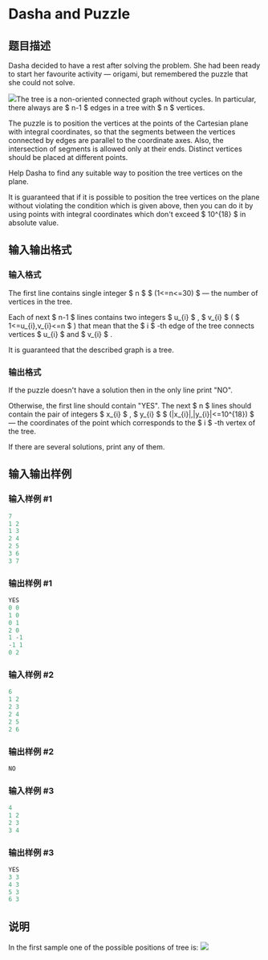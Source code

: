 # Dasha and Puzzle

## 题目描述

Dasha decided to have a rest after solving the problem. She had been ready to start her favourite activity — origami, but remembered the puzzle that she could not solve.

![](https://cdn.luogu.com.cn/upload/vjudge_pic/CF761E/f94317c6a4e9720232d894633f6f0c7ec38b7c88.png)The tree is a non-oriented connected graph without cycles. In particular, there always are $ n-1 $ edges in a tree with $ n $ vertices.

The puzzle is to position the vertices at the points of the Cartesian plane with integral coordinates, so that the segments between the vertices connected by edges are parallel to the coordinate axes. Also, the intersection of segments is allowed only at their ends. Distinct vertices should be placed at different points.

Help Dasha to find any suitable way to position the tree vertices on the plane.

It is guaranteed that if it is possible to position the tree vertices on the plane without violating the condition which is given above, then you can do it by using points with integral coordinates which don't exceed $ 10^{18} $ in absolute value.

## 输入输出格式

### 输入格式

The first line contains single integer $ n $ $ (1<=n<=30) $ — the number of vertices in the tree.

Each of next $ n-1 $ lines contains two integers $ u_{i} $ , $ v_{i} $ ( $ 1<=u_{i},v_{i}<=n $ ) that mean that the $ i $ -th edge of the tree connects vertices $ u_{i} $ and $ v_{i} $ .

It is guaranteed that the described graph is a tree.

### 输出格式

If the puzzle doesn't have a solution then in the only line print "NO".

Otherwise, the first line should contain "YES". The next $ n $ lines should contain the pair of integers $ x_{i} $ , $ y_{i} $ $ (|x_{i}|,|y_{i}|<=10^{18}) $ — the coordinates of the point which corresponds to the $ i $ -th vertex of the tree.

If there are several solutions, print any of them.

## 输入输出样例

### 输入样例 #1

```cpp
7
1 2
1 3
2 4
2 5
3 6
3 7
```


### 输出样例 #1

```cpp
YES
0 0
1 0
0 1
2 0
1 -1
-1 1
0 2
```


### 输入样例 #2

```cpp
6
1 2
2 3
2 4
2 5
2 6

```
### 输出样例 #2

```cpp
NO

```
### 输入样例 #3

```cpp
4
1 2
2 3
3 4
```


### 输出样例 #3

```cpp
YES
3 3
4 3
5 3
6 3
```


## 说明

In the first sample one of the possible positions of tree is: ![](https://cdn.luogu.com.cn/upload/vjudge_pic/CF761E/9f7bd78ab90b0ce22425fab0baf00155435088d1.png)

